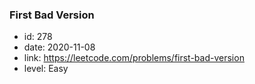 ### First Bad Version

* id: 278
* date: 2020-11-08
* link: https://leetcode.com/problems/first-bad-version
* level: Easy
